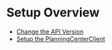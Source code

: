 # Setup Overview

- [Change the API Version](ChangingTheApiVersion.md)
- [Setup the PlanningCenterClient](SettingUp.md)